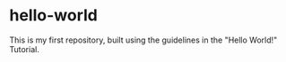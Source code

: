 # hello-world
This is my first repository, built using the guidelines in the "Hello World!" Tutorial.
